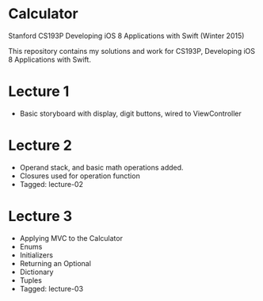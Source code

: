 # Calculator
Stanford CS193P Developing iOS 8 Applications with Swift (Winter 2015)

This repository contains my solutions and work for CS193P, Developing iOS 8 Applications with Swift. 

# Lecture 1
* Basic storyboard with display, digit buttons, wired to ViewController

# Lecture 2
* Operand stack, and basic math operations added.
* Closures used for operation function
* Tagged: lecture-02

# Lecture 3
* Applying MVC to the Calculator
* Enums
* Initializers
* Returning an Optional
* Dictionary
* Tuples
* Tagged: lecture-03
